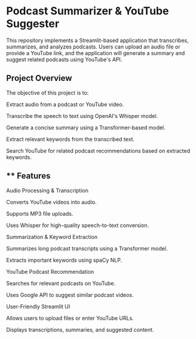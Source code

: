 # Podcast Summarizer & YouTube Suggester 

This repository implements a Streamlit-based application that transcribes, summarizes, and analyzes podcasts. Users can upload an audio file or provide a YouTube link, and the application will generate a summary and suggest related podcasts using YouTube's API.

##  Project Overview 

The objective of this project is to:

Extract audio from a podcast or YouTube video.

Transcribe the speech to text using OpenAI's Whisper model.

Generate a concise summary using a Transformer-based model.

Extract relevant keywords from the transcribed text.

Search YouTube for related podcast recommendations based on extracted keywords.

## ** Features 

Audio Processing & Transcription

Converts YouTube videos into audio.

Supports MP3 file uploads.

Uses Whisper for high-quality speech-to-text conversion.

Summarization & Keyword Extraction

Summarizes long podcast transcripts using a Transformer model.

Extracts important keywords using spaCy NLP.

YouTube Podcast Recommendation

Searches for relevant podcasts on YouTube.

Uses Google API to suggest similar podcast videos.

User-Friendly Streamlit UI

Allows users to upload files or enter YouTube URLs.

Displays transcriptions, summaries, and suggested content.



